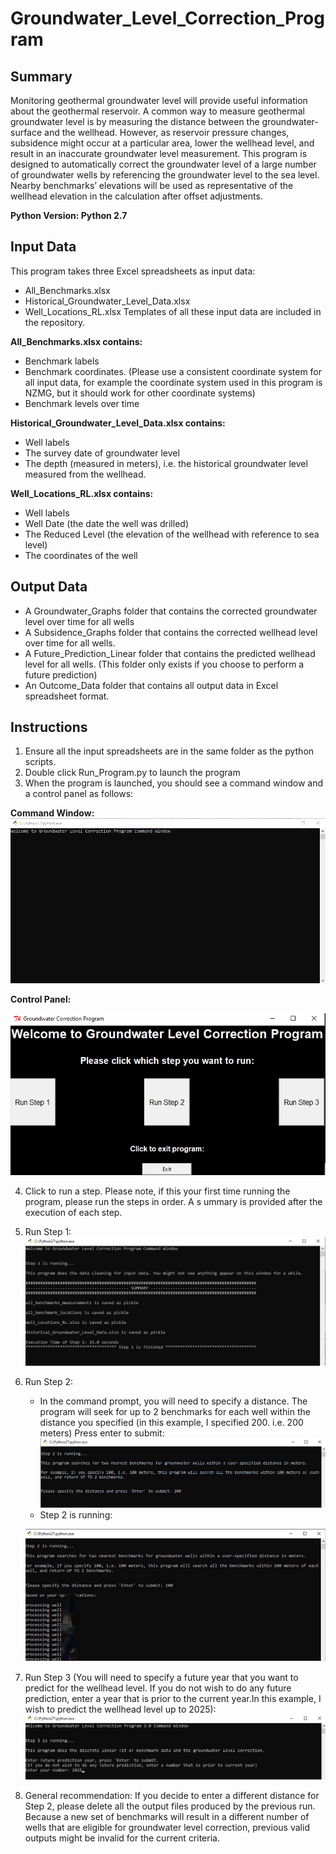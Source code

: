 # Groundwater_Level_Correction_Program

## Summary
Monitoring geothermal groundwater level will provide useful information about the geothermal reservoir. A common way to measure geothermal groundwater level is by measuring the distance between the groundwater-surface and the wellhead. However, as reservoir pressure changes, subsidence might occur at a particular area, lower the wellhead level, and result in an inaccurate groundwater level measurement. This program is designed to automatically correct the groundwater level of a large number of groundwater wells by referencing the groundwater level to the sea level. Nearby benchmarks’ elevations will be used as representative of the wellhead elevation in the calculation after offset adjustments.

**Python Version: Python 2.7**

## Input Data
This program takes three Excel spreadsheets as input data:
-	All_Benchmarks.xlsx
-	Historical_Groundwater_Level_Data.xlsx
-	Well_Locations_RL.xlsx
Templates of all these input data are included in the repository.

**All_Benchmarks.xlsx contains:**
-	Benchmark labels
-	Benchmark coordinates. (Please use a consistent coordinate system for all input data, for example the coordinate system used in this program is NZMG, but it should work for other coordinate systems)
-	Benchmark levels over time

**Historical_Groundwater_Level_Data.xlsx contains:**
-	Well labels
-	The survey date of groundwater level
-	The depth (measured in meters), i.e. the historical groundwater level measured from the wellhead.

**Well_Locations_RL.xlsx contains:**
-	Well labels
-	Well Date (the date the well was drilled)
-	The Reduced Level (the elevation of the wellhead with reference to sea level)
-	The coordinates of the well

## Output Data
-	A Groundwater_Graphs folder that contains the corrected groundwater level over time for all wells
-	A Subsidence_Graphs folder that contains the corrected wellhead level over time for all wells.
-	A Future_Prediction_Linear folder that contains the predicted wellhead level for all wells. (This folder only exists if you choose to perform a future prediction)
-	An Outcome_Data folder that contains all output data in Excel spreadsheet format.



## Instructions
1.	Ensure all the input spreadsheets are in the same folder as the python scripts.
2.	Double click Run_Program.py to launch the program
3.	When the program is launched, you should see a command window and a control panel as follows:

**Command Window:**
  ![Alt text](/command_window.png?raw=true "Command Window")

**Control Panel:**

![Alt text](/control_panel.png?raw=true "Control Panel")

4.	Click to run a step. Please note, if this your first time running the program, please run the steps in order. A s ummary is provided after the execution of each step.
5.	Run Step 1:
  ![Alt text](/step1.png?raw=true "Step 1")
6.	Run Step 2:
    - In the command prompt, you will need to specify a distance. The program will seek for up to 2 benchmarks for each well within the distance you specified (in this example, I specified 200. i.e. 200 meters) Press enter to submit:
    ![Alt text](/step2_1.png?raw=true "Step 2 - 1")
    - Step 2 is running:
    
    ![Alt text](/step2_2.png?raw=true "Step 2 - 2")
7.	Run Step 3 (You will need to specify a future year that you want to predict for the wellhead level. If you do not wish to do any future prediction, enter a year that is prior to the current year.In this example, I wish to predict the wellhead level up to 2025): 
![Alt text](/step3.png?raw=true "Step 3")
8.	General recommendation: If you decide to enter a different distance for Step 2, please delete all the output files produced by the previous run. Because a new set of benchmarks will result in a different number of wells that are eligible for groundwater level correction, previous valid outputs might be invalid for the current criteria.


